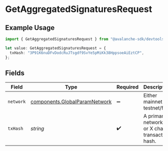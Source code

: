 # GetAggregatedSignaturesRequest

## Example Usage

```typescript
import { GetAggregatedSignaturesRequest } from "@avalanche-sdk/devtools/models/operations";

let value: GetAggregatedSignaturesRequest = {
  txHash: "3P91K6nuDFvDodcRuJTsgdf9SvYe5pMiKk38HppsoeAiEztCP",
};
```

## Fields

| Field                                                                          | Type                                                                           | Required                                                                       | Description                                                                    | Example                                                                        |
| ------------------------------------------------------------------------------ | ------------------------------------------------------------------------------ | ------------------------------------------------------------------------------ | ------------------------------------------------------------------------------ | ------------------------------------------------------------------------------ |
| `network`                                                                      | [components.GlobalParamNetwork](../../models/components/globalparamnetwork.md) | :heavy_minus_sign:                                                             | Either mainnet or testnet/fuji.                                                | mainnet                                                                        |
| `txHash`                                                                       | *string*                                                                       | :heavy_check_mark:                                                             | A primary network (P or X chain) transaction hash.                             | 3P91K6nuDFvDodcRuJTsgdf9SvYe5pMiKk38HppsoeAiEztCP                              |